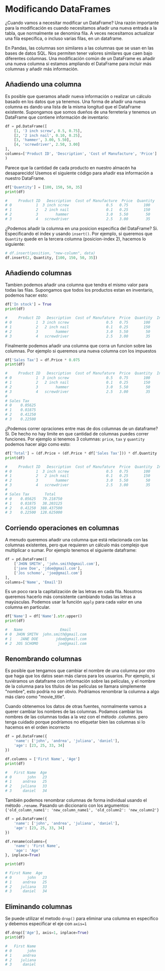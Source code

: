 # Modificando DataFrames

¿Cuando vamos a necesitar modificar un DataFrame? Una razón importante para la modificación es cuando necesitamos añadir una nueva entrada a la tabla, que normalmente se denomina fila. A veces necesitamos actualizar una fila específica, o incluso varias filas, en un dataframe.

En Pandas, las columnas son similares a las columnas que se usan en las bases de datos SQL.  Nos permiten tener valores similares que caen bajo diferentes columnas. Una modificación común de un DataFrame es añadir una nueva columna si estamos ampliando el DataFrame para incluir más columnas y añadir más información.

## Añadiendo una columna

Es posible que queramos añadir nueva información o realizar un cálculo basado en los datos que ya tenemos. Una forma de añadir una nueva columna es dando una lista de la misma longitud que el DataFrame existente. Supongamos que somos dueños de una ferretería y tenemos un DataFrame que contiene información de inventario:


```python
df = pd.DataFrame([
    [1, '3 inch screw', 0.5, 0.75],
    [2, '2 inch nail', 0.10, 0.25],
    [3, 'hammer', 3.00, 5.50],
    [4, 'screwdriver', 2.50, 3.00]
],
columns=['Product ID', 'Description', 'Cost of Manufacture', 'Price']
)
```

Parece que la cantidad de cada producto en nuestro almacén ha desaparecido! Usemos el siguiente código para añadir esa información a nuestro DataFrame.

```python
df['Quantity'] = [100, 150, 50, 35]
print(df)

#     Product ID   Description  Cost of Manufacture  Price  Quantity
# 0           1  3 inch screw                 0.5   0.75       100
# 1           2   2 inch nail                 0.1   0.25       150
# 2           3        hammer                 3.0   5.50        50
# 3           4   screwdriver                 2.5   3.00        35
```

¿Podemos añadir la columna en una posicion especifica del DataFrame? Si. Especificando el index y usando `insert()`. Por ejemplo, si queremos que `Quantity` quede en la tercera columna (posicion-index 2), hacemos lo siguiente:

```python
# df.insert(position, "new-column", data)
df.insert(2, Quantity, [100, 150, 50, 35])
```

## Añadiendo columnas

Tambien podemos añadir una columna que tendra el mismo valor para todas las filas. Supongamos que todos los productos estan en inventario, podemos hacer esto:

```python
df['In stock'] = True
print(df)

#     Product ID   Description  Cost of Manufature  Price  Quantity  In stock
# 0           1  3 inch screw                 0.5   0.75       100      True
# 1           2   2 inch nail                 0.1   0.25       150      True
# 2           3        hammer                 3.0   5.50        50      True
# 3           4   screwdriver                 2.5   3.00        35      True
```

Finalmente podemos añadir una columna que corra un funcion sobre las columnas. Por ejemplo si queremos una nueva columna con los impuestos

```python
df['Sales Tax'] = df.Price * 0.075
print(df)

#     Product ID   Description  Cost of Manufature  Price  Quantity  In stock  \
# 0           1  3 inch screw                 0.5   0.75       100      True   
# 1           2   2 inch nail                 0.1   0.25       150      True   
# 2           3        hammer                 3.0   5.50        50      True   
# 3           4   screwdriver                 2.5   3.00        35      True   
#
# Sales Tax  
# 0    0.05625  
# 1    0.01875  
# 2    0.41250  
# 3    0.22500  

```

¿Podemos correr opraciones entre mas de dos columnas de un dataframe? Si. De hecho no hay limite en que cantidad de columnas puedes correr funciones. Por ejemplo si tenemos 3 columnas: `price`, `tax` y `quantity` podemos hacer algo como esto:

```python
df['Total'] = (df.Price + (df.Price * df['Sales Tax'])) * df.Quantity
print(df)

#     Product ID   Description  Cost of Manufature  Price  Quantity  In stock  \
# 0           1  3 inch screw                 0.5   0.75       100      True   
# 1           2   2 inch nail                 0.1   0.25       150      True   
# 2           3        hammer                 3.0   5.50        50      True   
# 3           4   screwdriver                 2.5   3.00        35      True   
#
# Sales Tax       Total  
# 0    0.05625   79.218750  
# 1    0.01875   38.203125  
# 2    0.41250  388.437500  
# 3    0.22500  128.625000
```

## Corriendo operaciones en columnas

A menudo queremos añadir una columna que está relacionada con las columnas existentes, pero que requieren un cálculo más complejo que multiplicar o sumar. Por ejemplo tenemos el siguiente dataframe:

```python
df = pd.DataFrame([
    ['JHON SMITH', 'john.smith@gmail.com'],
    ['jane Doe', 'jdoe@gmail.com'],
    ['Jos schomo', 'joe@gmail.com']
],
columns=['Name', 'Email'])
```

Es un poco rara la capitalización de las letras en cada fila. Nosotros queremos hacerlo más consistente cambiando todas las letras a mayúsculas. Podemos usar la función `apply` para cada valor en una columna en particular.

```python
df['Name'] = df['Name'].str.upper()
print(df)

#   Name                 Email
# 0  JHON SMITH  john.smith@gmail.com
# 1    JANE DOE        jdoe@gmail.com
# 2  JOS SCHOMO         joe@gmail.com
```

## Renombrando columnas

Es posible que tengamos que cambiar el nombre de una columna por otro que haga que los datos sean más claros para los usuarios.  Por ejemplo, si tuviéramos un dataframe con información sobre las películas, y el nombre de la columna para los títulos de las películas se llamara simplemente "nombre", esto podría no ser obvio. Podríamos renombrar la columna a algo más claro como "movie_title".

Cuando obtenemos los datos de otras fuentes, normalmente vamos a querer cambiar los nombres de las columnas. Podamos cambiar los nombres de las columnas todas a la vez con el método .columns. pero tenga cuidado porque podríamos no etiquetar bien las columnas si lo hacemos en el orden incorrecto


```python
df = pd.DataFrame({
    'name': ['john', 'andrea', 'juliana', 'daniel'],
    'age': [23, 25, 33, 34]
})

df.columns = ['First Name', 'Age']
print(df)

#   First Name  Age
# 0       john   23
# 1     andrea   25
# 2    juliana   33
# 3     daniel   34
```

También podemos renombrar columnas de forma individual usando el método `.rename`. Pasando un diccionario con los argumentos: `{'old_column_name1': 'new_column_name1', 'old_column2': 'new_column2'}`

```python
df = pd.DataFrame({
    'name': ['john', 'andrea', 'juliana', 'daniel'],
    'age': [23, 25, 33, 34]
})

df.rename(columns={
    'name': 'First Name',
    'age': 'Age'
}, inplace=True)

print(df)

# First Name  Age
# 0       john   23
# 1     andrea   25
# 2    juliana   33
# 3     daniel   34
```

## Eliminando columnas

Se puede utilizar el metodo `drop()` para eliminar una columna en especifico y debemos especificar el eje con `axis=1`

```python
df.drop(['Age'], axis=1, inplace=True)
print(df)

#   First Name
# 0       john
# 1     andrea
# 2    juliana
# 3     daniel
```
